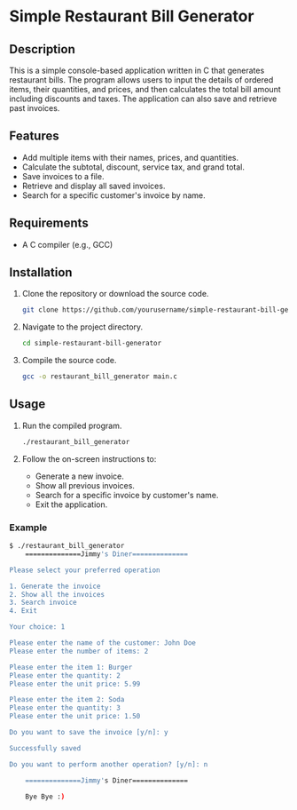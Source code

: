 # Simple Restaurant Bill Generator

## Description

This is a simple console-based application written in C that generates restaurant bills. The program allows users to input the details of ordered items, their quantities, and prices, and then calculates the total bill amount including discounts and taxes. The application can also save and retrieve past invoices.

## Features

- Add multiple items with their names, prices, and quantities.
- Calculate the subtotal, discount, service tax, and grand total.
- Save invoices to a file.
- Retrieve and display all saved invoices.
- Search for a specific customer's invoice by name.

## Requirements

- A C compiler (e.g., GCC)

## Installation

1. Clone the repository or download the source code.

    ```sh
    git clone https://github.com/yourusername/simple-restaurant-bill-generator.git
    ```

2. Navigate to the project directory.

    ```sh
    cd simple-restaurant-bill-generator
    ```

3. Compile the source code.

    ```sh
    gcc -o restaurant_bill_generator main.c
    ```

## Usage

1. Run the compiled program.

    ```sh
    ./restaurant_bill_generator
    ```

2. Follow the on-screen instructions to:
   - Generate a new invoice.
   - Show all previous invoices.
   - Search for a specific invoice by customer's name.
   - Exit the application.

### Example

```sh
$ ./restaurant_bill_generator
    ==============Jimmy's Diner==============

Please select your preferred operation

1. Generate the invoice
2. Show all the invoices
3. Search invoice
4. Exit

Your choice: 1

Please enter the name of the customer: John Doe
Please enter the number of items: 2

Please enter the item 1: Burger
Please enter the quantity: 2
Please enter the unit price: 5.99

Please enter the item 2: Soda
Please enter the quantity: 3
Please enter the unit price: 1.50

Do you want to save the invoice [y/n]: y

Successfully saved

Do you want to perform another operation? [y/n]: n

    ==============Jimmy's Diner==============

    Bye Bye :)
